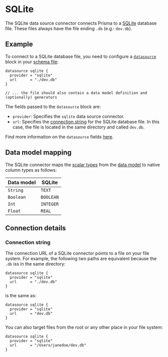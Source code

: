 # SQLite

The SQLite data source connector connects Prisma to a [SQLite](https://www.sqlite.org/) database file. These files always have the file ending `.db` (e.g.: `dev.db`).

## Example

To connect to a SQLite database file, you need to configure a [`datasource`](../../prisma-schema-file.md#data-sources) block in your [schema file](../../prisma-schema-file.md):

```prisma
datasource sqlite {
  provider = "sqlite"
  url      = "./dev.db"
}

// ... the file should also contain a data model definition and (optionally) generators
```

The fields passed to the `datasource` block are:

- `provider`: Specifies the `sqlite` data source connector.
- `url`: Specifies the [connection string](#connection-string) for the SQLite database file. In this case, the file is located in the same directory and called `dev.db`.

Find more information on the `datasource` fields [here](../../prisma-schema-file.md#data-sources).

## Data model mapping

The SQLite connector maps the [scalar types](../../data-modeling.md#scalar-types) from the [data model](../../data-modeling.md) to native column types as follows:

| Data model  | SQLite  |
| -------- | --------- | 
| `String`   | `TEXT`      | 
| `Boolean`  | `BOOLEAN`   |
| `Int`      | `INTEGER`   |
| `Float`    | `REAL`      |

## Connection details

### Connection string

The connection URL of a SQLite connector points to a file on your file system. For example, the following two paths are equivalent because the `.db` iss in the same directory:

```prisma
datasource sqlite {
  provider = "sqlite"
  url      = "./dev.db"
}
```

is the same as:

```prisma
datasource sqlite {
  provider = "sqlite"
  url      = "dev.db"
}
```

You can also target files from the root or any other place in your file system:

```prisma
datasource sqlite {
  provider = "sqlite"
  url      = "/Users/janedoe/dev.db"
}
```